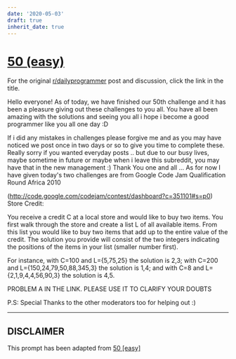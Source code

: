 ```yaml
---
date: '2020-05-03'
draft: true
inherit_date: true
---
```


# [50 (easy)](https://www.reddit.com/r/dailyprogrammer/comments/teua8/592012_challenge_50_easy/)

For the original [r/dailyprogrammer](https://www.reddit.com/r/dailyprogrammer/) post and discussion, click the link in the title.

Hello everyone! As of today, we have finished our 50th challenge and it has been a pleasure giving out these challenges to you all. You have all been amazing with the solutions and seeing you all i hope i become a good programmer like you all one day :D

If i did any mistakes in challenges please forgive me and as you may have noticed we post once in two days or so to give you time to complete these. Really sorry if you wanted everyday posts .. but due to our busy lives, maybe sometime in future or maybe when i leave this subreddit, you may have that in the new management :) Thank You one and all ... As for now I have given today's two challenges are from Google Code Jam Qualification Round Africa 2010

(http://code.google.com/codejam/contest/dashboard?c=351101#s=p0)
Store Credit: 

You receive a credit C at a local store and would like to buy two items. You first walk through the store and create a list L of all available items. From this list you would like to buy two items that add up to the entire value of the credit. The solution you provide will consist of the two integers indicating the positions of the items in your list (smaller number first). 

For instance, with C=100 and L={5,75,25} the solution is 2,3; with C=200 and L={150,24,79,50,88,345,3} the solution is 1,4; and with C=8 and L={2,1,9,4,4,56,90,3} the solution is 4,5.

PROBLEM A IN THE LINK. PLEASE USE IT TO CLARIFY YOUR DOUBTS

P.S:  Special Thanks to the other moderators too for helping out :)


----
## **DISCLAIMER**
This prompt has been adapted from [50 [easy]](https://www.reddit.com/r/dailyprogrammer/comments/teua8/592012_challenge_50_easy/
)
